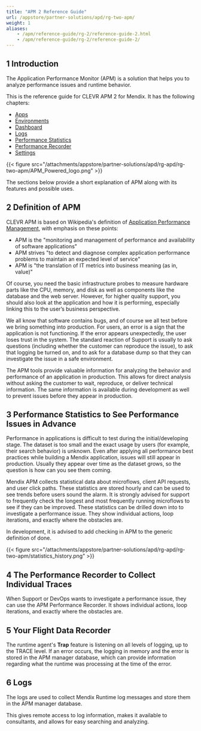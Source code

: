 ```yaml
---
title: "APM 2 Reference Guide"
url: /appstore/partner-solutions/apd/rg-two-apm/
weight: 1
aliases:
    - /apm/reference-guide/rg-2/reference-guide-2.html
    - /apm/reference-guide/rg-2/reference-guide-2/
---
```


## 1 Introduction

The Application Performance Monitor (APM) is a solution that helps you to analyze performance issues and runtime behavior.

This is the reference guide for CLEVR APM 2 for Mendix. It has the following chapters:

* [Apps](/appstore/partner-solutions/apd/rg-two-apps/)
* [Environments](/appstore/partner-solutions/apd/rg-two-environments/)
* [Dashboard](/appstore/partner-solutions/apd/rg-two-dashboard/)
* [Logs](/appstore/partner-solutions/apd/rg-two-logs/)
* [Performance Statistics](/appstore/partner-solutions/apd/rg-two-statistics/)
* [Performance Recorder](/appstore/partner-solutions/apd/rg-two-recorder/)
* [Settings](/appstore/partner-solutions/apd/rg-two-settings/)

{{< figure src="/attachments/appstore/partner-solutions/apd/rg-apd/rg-two-apm/APM_Powered_logo.png" >}}

The sections below provide a short explanation of APM along with its features and possible uses.

## 2 Definition of APM

CLEVR APM is based on Wikipedia's definition of [Application Performance Management](http://en.wikipedia.org/wiki/Application_performance_management), with emphasis on these points:

* APM is the "monitoring and management of performance and availability of software applications"
* APM strives "to detect and diagnose complex application performance problems to maintain an expected level of service"
* APM is "the translation of IT metrics into business meaning (as in, value)"

Of course, you need the basic infrastructure probes to measure hardware parts like the CPU, memory, and disk as well as components like the database and the web server. However, for higher quality support, you should also look at the application and how it is performing, especially linking this to the user’s business perspective.

We all know that software contains bugs, and of course we all test before we bring something into production. For users, an error is a sign that the application is not functioning. If the error appears unexpectedly, the user loses trust in the system. The standard reaction of Support is usually to ask questions (including whether the customer can reproduce the issue), to ask that logging be turned on, and to ask for a database dump so that they can investigate the issue in a safe environment.

The APM tools provide valuable information for analyzing the behavior and performance of an application in production. This allows for direct analysis without asking the customer to wait, reproduce, or deliver technical information. The same information is available during development as well to prevent issues before they appear in production.

## 3 Performance Statistics to See Performance Issues in Advance

Performance in applications is difficult to test during the initial/developing stage. The dataset is too small and the exact usage by users (for example, their search behavior) is unknown. Even after applying all performance best practices while building a Mendix application, issues will still appear in production. Usually they appear over time as the dataset grows, so the question is how can you see them coming.

Mendix APM collects statistical data about microflows, client API requests, and user click paths. These statistics are stored hourly and can be used to see trends before users sound the alarm. It is strongly advised for support to frequently check the longest and most frequently running microflows to see if they can be improved. These statistics can be drilled down into to investigate a performance issue. They show individual actions, loop iterations, and exactly where the obstacles are.

In development, it is advised to add checking in APM to the generic definition of done.

{{< figure src="/attachments/appstore/partner-solutions/apd/rg-apd/rg-two-apm/statistics_history.png" >}}

## 4 The Performance Recorder to Collect Individual Traces

When Support or DevOps wants to investigate a performance issue, they can use the APM Performance Recorder. It shows individual actions, loop iterations, and exactly where the obstacles are.

## 5 Your Flight Data Recorder

The runtime agent's **Trap** feature is listening on all levels of logging, up to the TRACE level. If an error occurs, the logging in memory and the error is stored in the APM manager database, which can provide information regarding what the runtime was processing at the time of the error.

## 6 Logs

The logs are used to collect Mendix Runtime log messages and store them in the APM manager database.

This gives remote access to log information, makes it available to consultants, and allows for easy searching and analyzing.

